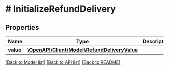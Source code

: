 # # InitializeRefundDelivery

## Properties

Name | Type | Description | Notes
------------ | ------------- | ------------- | -------------
**value** | [**\OpenAPI\Client\Model\RefundDeliveryValue**](RefundDeliveryValue.md) |  | [optional]

[[Back to Model list]](../../README.md#models) [[Back to API list]](../../README.md#endpoints) [[Back to README]](../../README.md)
